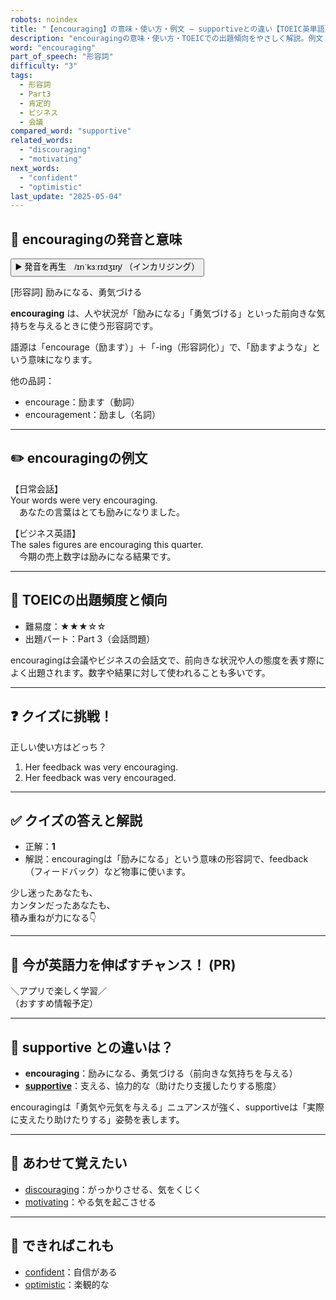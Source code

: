 ```yaml
---
robots: noindex
title: "【encouraging】の意味・使い方・例文 ― supportiveとの違い【TOEIC英単語】"
description: "encouragingの意味・使い方・TOEICでの出題傾向をやさしく解説。例文・クイズ付きでsupportiveとの違いもわかりやすく学べます。"
word: "encouraging"
part_of_speech: "形容詞"
difficulty: "3"
tags:
  - 形容詞
  - Part3
  - 肯定的
  - ビジネス
  - 会議
compared_word: "supportive"
related_words:
  - "discouraging"
  - "motivating"
next_words:
  - "confident"
  - "optimistic"
last_update: "2025-05-04"
---
```


## 🔰 encouragingの発音と意味

<button class="play-audio" onclick="playTTS('encouraging')">
  <span class="play-audio-main">
    ▶️ 発音を再生　/ɪnˈkɜːrɪdʒɪŋ/
  </span>
  <span class="play-audio-sub">
    （インカリジング）
  </span>
</button>

[形容詞] 励みになる、勇気づける

**encouraging** は、人や状況が「励みになる」「勇気づける」といった前向きな気持ちを与えるときに使う形容詞です。

語源は「encourage（励ます）」＋「-ing（形容詞化）」で、「励ますような」という意味になります。

他の品詞：  
- encourage：励ます（動詞）
- encouragement：励まし（名詞）

---

## ✏️ encouragingの例文

【日常会話】  
Your words were very encouraging.  
　あなたの言葉はとても励みになりました。

【ビジネス英語】  
The sales figures are encouraging this quarter.  
　今期の売上数字は励みになる結果です。

---

## 🎯 TOEICの出題頻度と傾向

- 難易度：★★★☆☆
- 出題パート：Part 3（会話問題）

encouragingは会議やビジネスの会話文で、前向きな状況や人の態度を表す際によく出題されます。数字や結果に対して使われることも多いです。

---

## ❓ クイズに挑戦！

正しい使い方はどっち？

1. Her feedback was very encouraging.  
2. Her feedback was very encouraged.

---

## ✅ クイズの答えと解説

- 正解：**1**
- 解説：encouragingは「励みになる」という意味の形容詞で、feedback（フィードバック）など物事に使います。

少し迷ったあなたも、  
カンタンだったあなたも、  
積み重ねが力になる👇️

---

## 🚀 今が英語力を伸ばすチャンス！ (PR)

<div class="info-center">
＼アプリで楽しく学習／<br>  
（おすすめ情報予定）
</div>

---

## 🤔  supportive との違いは？

- **encouraging**：励みになる、勇気づける（前向きな気持ちを与える）
- **[supportive](/word/supportive)**：支える、協力的な（助けたり支援したりする態度）

encouragingは「勇気や元気を与える」ニュアンスが強く、supportiveは「実際に支えたり助けたりする」姿勢を表します。

---

## 🧩 あわせて覚えたい

- [discouraging](/word/discouraging)：がっかりさせる、気をくじく
- [motivating](/word/motivating)：やる気を起こさせる

---

## 📖 できればこれも

- [confident](/word/confident)：自信がある
- [optimistic](/word/optimistic)：楽観的な

<!-- cvid: aid47_bid16 -->
